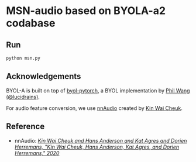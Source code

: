 # MSN-audio based on BYOLA-a2 codabase

## Run
```bash
python msn.py
```

## Acknowledgements

BYOL-A is built on top of [byol-pytorch](https://github.com/lucidrains/byol-pytorch), a BYOL implementation by [Phil Wang (@lucidrains)](https://github.com/lucidrains).

For audio feature conversion, we use [nnAudio](https://github.com/KinWaiCheuk/nnAudio) created by [Kin Wai Cheuk](https://github.com/KinWaiCheuk).

## Reference

- nnAudio: *[Kin Wai Cheuk and Hans Anderson and Kat Agres and Dorien Herremans, "Kin Wai Cheuk, Hans Anderson, Kat Agres, and Dorien Herremans," 2020](https://ieeexplore.ieee.org/abstract/document/9174990)*
